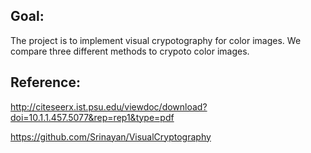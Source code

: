 ## Goal:

The project is to implement visual crypotography for color images.
We compare three different methods to crypoto color images.

## Reference:

http://citeseerx.ist.psu.edu/viewdoc/download?doi=10.1.1.457.5077&rep=rep1&type=pdf

https://github.com/Srinayan/VisualCryptography

